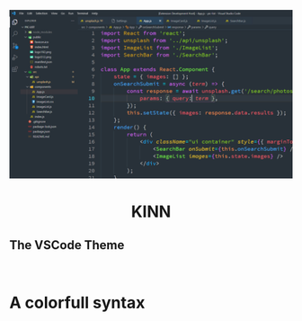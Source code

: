 ![Preview](./images/syntax.png)

<h1 align="center">KINN</h1>

## The VSCode Theme

<br>

# A colorfull syntax
